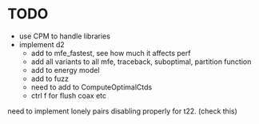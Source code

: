 # TODO

- use CPM to handle libraries
- implement d2
  - add to mfe_fastest, see how much it affects perf
  - add all variants to all mfe, traceback, suboptimal, partition function
  - add to energy model
  - add to fuzz
  - need to add to ComputeOptimalCtds
  - ctrl f for flush coax etc

need to implement lonely pairs disabling properly for t22. (check this)
